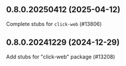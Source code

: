 ## 0.8.0.20250412 (2025-04-12)

Complete stubs for `click-web` (#13806)

## 0.8.0.20241229 (2024-12-29)

Add stubs for "click-web" package (#13208)


